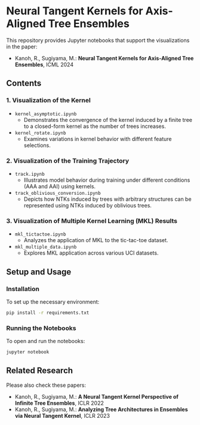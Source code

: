 # Neural Tangent Kernels for Axis-Aligned Tree Ensembles

This repository provides Jupyter notebooks that support the visualizations in the paper:

- Kanoh, R., Sugiyama, M.: **Neural Tangent Kernels for Axis-Aligned Tree Ensembles**, ICML 2024

## Contents

### 1. Visualization of the Kernel
- `kernel_asymptotic.ipynb`
  - Demonstrates the convergence of the kernel induced by a finite tree to a closed-form kernel as the number of trees increases.
- `kernel_rotate.ipynb`
  - Examines variations in kernel behavior with different feature selections.

### 2. Visualization of the Training Trajectory
- `track.ipynb`
  - Illustrates model behavior during training under different conditions (AAA and AAI) using kernels.
- `track_oblivious_conversion.ipynb`
  - Depicts how NTKs induced by trees with arbitrary structures can be represented using NTKs induced by oblivious trees.

### 3. Visualization of Multiple Kernel Learning (MKL) Results
- `mkl_tictactoe.ipynb`
  - Analyzes the application of MKL to the tic-tac-toe dataset.
- `mkl_multiple_data.ipynb`
  - Explores MKL application across various UCI datasets.

## Setup and Usage

### Installation
To set up the necessary environment:

```sh
pip install -r requirements.txt
```

### Running the Notebooks
To open and run the notebooks:

```sh
jupyter notebook
```

## Related Research
Please also check these papers:

- Kanoh, R., Sugiyama, M.: **A Neural Tangent Kernel Perspective of Infinite Tree Ensembles**, ICLR 2022
- Kanoh, R., Sugiyama, M.: **Analyzing Tree Architectures in Ensembles via Neural Tangent Kernel**, ICLR 2023

